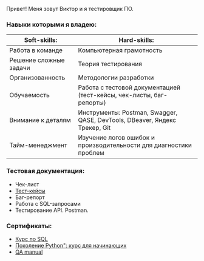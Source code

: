 Привет!
Меня зовут Виктор и я тестировщик ПО.

### Навыки которыми я владею:
<table>
  <thead>
  <tr>
    <th>Soft-skills: </th>
    <th>Hard-skills:</th>
  </tr>
  </thead>
  <tbody>
  <tr>
    <td>Работа в команде </td>
    <td>Компьютерная грамотность</td>
  </tr>
    <tr>
    <td>Решение сложные задачи</td>
    <td>Теория тестирования</td>
  </tr>
    <tr>
    <td>Организованность</td>
    <td>Методологии разработки</td>
  </tr>
  <tr>
    <td>Обучаемость</td>
    <td>Работа с тестовой документацией (тест-кейсы, чек-листы, баг-репорты)</td>
  </tr>
  <tr>
    <td>Внимание к деталям</td>
    <td>Инструменты: Postman, Swagger, QASE, DevTools, DBeaver, Яндекс Трекер, Git</td>
  </tr>
  <tr>
    <td>Тайм-менеджмент</td>
    <td>Изучение логов ошибок и производительности для диагностики проблем</td>
  </tr>
  </tbody>
</table>

### Тестовая документация:
- Чек-лист
- <a href="https://github.com/Asmoday87/Asmoday87/blob/main/test-case.md">Тест-кейсы</a>
- Баг-репорт
- Работа с SQL-запросами
- Тестирование API. Postman.

### Сертификаты:
- <a href="https://github.com/Asmoday87/Asmoday87/blob/main/stepik-certificate-python.pdf](https://github.com/Asmoday87/Asmoday87/blob/main/certificate-SQL.pdf">Курс по SQL</a>
- <a href="https://github.com/Asmoday87/Asmoday87/blob/main/stepik-certificate-python.pdf">Поколение Python": курс для начинающих</a>
- <a href="https://github.com/Asmoday87/Asmoday87/blob/main/stepik-certificate-python.pdf](https://github.com/Asmoday87/Asmoday87/blob/main/QA-Manual.pdf">QA manual</a>
